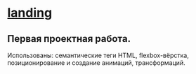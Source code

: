 # [landing](https://nyan969.github.io/landing/)
## Первая проектная работа.
Использованы: семантические теги HTML, flexbox-вёрстка, позиционирование и создание анимаций, трансформаций.
